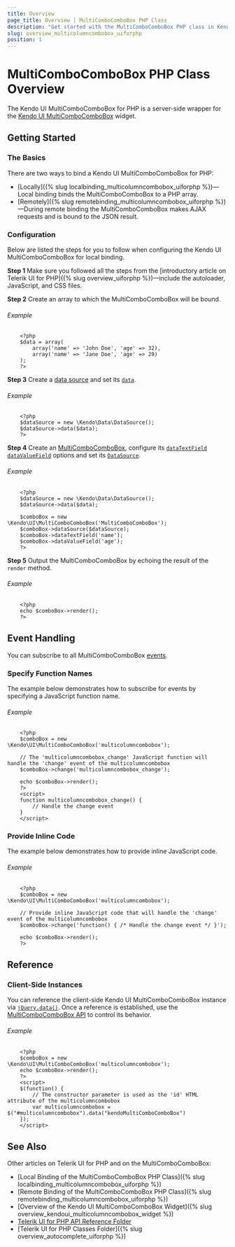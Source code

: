 ```yaml
---
title: Overview
page_title: Overview | MultiComboComboBox PHP Class
description: "Get started with the MultiComboComboBox PHP class in Kendo UI."
slug: overview_multicolumncombobox_uiforphp
position: 1
---
```


# MultiComboComboBox PHP Class Overview

The Kendo UI MultiComboComboBox for PHP is a server-side wrapper for the [Kendo UI MultiComboComboBox](/api/javascript/ui/multicolumncombobox) widget.

## Getting Started

### The Basics

There are two ways to bind a Kendo UI MultiComboComboBox for PHP:

* [Locally]({% slug localbinding_multicolumncombobox_uiforphp %})&mdash;Local binding binds the MultiComboComboBox to a PHP array.
* [Remotely]({% slug remotebinding_multicolumncombobox_uiforphp %})&mdash;During remote binding the MultiComboComboBox makes AJAX requests and is bound to the JSON result.

### Configuration

Below are listed the steps for you to follow when configuring the Kendo UI MultiComboComboBox for local binding.

**Step 1** Make sure you followed all the steps from the [introductory article on Telerik UI for PHP]({% slug overview_uiforphp %})&mdash;include the autoloader, JavaScript, and CSS files.

**Step 2** Create an array to which the MultiComboComboBox will be bound.

###### Example

        <?php
        $data = array(
            array('name' => 'John Doe', 'age' => 32),
            array('name' => 'Jane Doe', 'age' => 29)
        );
        ?>
**Step 3** Create a [data source](/api/php/Kendo/Data/DataSource) and set its [`data`](/api/php/Kendo/Data/DataSource#data).

###### Example

        <?php
        $dataSource = new \Kendo\Data\DataSource();
        $dataSource->data($data);
        ?>

**Step 4** Create an [MultiComboComboBox](/api/php/Kendo/UI/MultiComboComboBox), configure its [`dataTextField`](/api/php/Kendo/UI/MultiComboComboBox#datatextfield) [`dataValueField`](/api/php/Kendo/UI/MultiComboComboBox#datavaluefield) options and set its [`DataSource`](/api/php/Kendo/UI/AutoComplete#datasource).

###### Example

        <?php
        $dataSource = new \Kendo\Data\DataSource();
        $dataSource->data($data);

        $comboBox = new \Kendo\UI\MultiComboComboBox('MultiComboComboBox');
        $comboBox->dataSource($dataSource);
        $comboBox->dataTextField('name');
        $comboBox->dataValueField('age');
        ?>

**Step 5** Output the MultiComboComboBox by echoing the result of the `render` method.

###### Example

        <?php
        echo $comboBox->render();
        ?>

## Event Handling

You can subscribe to all MultiComboComboBox [events](/api/javascript/ui/multicolumncombobox/events/).

### Specify Function Names

The example below demonstrates how to subscribe for events by specifying a JavaScript function name.

###### Example

        <?php
        $comboBox = new \Kendo\UI\MultiComboComboBox('multicolumncombobox');

        // The 'multicolumncombobox_change' JavaScript function will handle the 'change' event of the multicolumncombobox
        $comboBox->change('multicolumncombobox_change');

        echo $comboBox->render();
        ?>
        <script>
        function multicolumncombobox_change() {
            // Handle the change event
        }
        </script>

### Provide Inline Code

The example below demonstrates how to provide inline JavaScript code.

###### Example

        <?php
        $comboBox = new \Kendo\UI\MultiComboComboBox('multicolumncombobox');

        // Provide inline JavaScript code that will handle the 'change' event of the multicolumncombobox
        $comboBox->change('function() { /* Handle the change event */ }');

        echo $comboBox->render();
        ?>

<!--*-->
## Reference

### Client-Side Instances

You can reference the client-side Kendo UI MultiComboComboBox instance via [`jQuery.data()`](http://api.jquery.com/jQuery.data/). Once a reference is established, use the [MultiComboComboBox API](/api/javascript/ui/multicolumncombobox#methods) to control its behavior.

###### Example

        <?php
        $comboBox = new \Kendo\UI\MultiComboComboBox('multicolumncombobox');
        echo $comboBox->render();
        ?>
        <script>
        $(function() {
            // The constructor parameter is used as the 'id' HTML attribute of the multicolumncombobox
            var multicolumncombobox = $("#multicolumncombobox").data("kendoMultiComboComboBox")
        });
        </script>

## See Also

Other articles on Telerik UI for PHP and on the MultiComboComboBox:

* [Local Binding of the MultiComboComboBox PHP Class]({% slug localbinding_multicolumncombobox_uiforphp %})
* [Remote Binding of the MultiComboComboBox PHP Class]({% slug remotebinding_multicolumncombobox_uiforphp %})
* [Overview of the Kendo UI MultiComboComboBox Widget]({% slug overview_kendoui_multicolumncombobox_widget %})
* [Telerik UI for PHP API Reference Folder](/api/php/Kendo/UI/AutoComplete)
* [Telerik UI for PHP Classes Folder]({% slug overview_autocomplete_uiforphp %})
